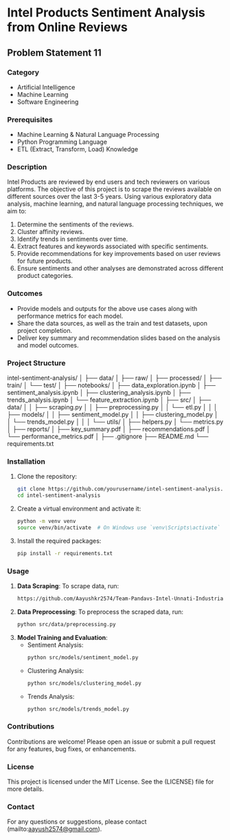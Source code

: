 # Intel Products Sentiment Analysis from Online Reviews

## Problem Statement 11

### Category
- Artificial Intelligence
- Machine Learning
- Software Engineering

### Prerequisites
- Machine Learning & Natural Language Processing
- Python Programming Language
- ETL (Extract, Transform, Load) Knowledge

### Description
Intel Products are reviewed by end users and tech reviewers on various platforms. The objective of this project is to scrape the reviews available on different sources over the last 3-5 years. Using various exploratory data analysis, machine learning, and natural language processing techniques, we aim to:
1. Determine the sentiments of the reviews.
2. Cluster affinity reviews.
3. Identify trends in sentiments over time.
4. Extract features and keywords associated with specific sentiments.
5. Provide recommendations for key improvements based on user reviews for future products.
6. Ensure sentiments and other analyses are demonstrated across different product categories.

### Outcomes
- Provide models and outputs for the above use cases along with performance metrics for each model.
- Share the data sources, as well as the train and test datasets, upon project completion.
- Deliver key summary and recommendation slides based on the analysis and model outcomes.

### Project Structure
intel-sentiment-analysis/
│
├── data/
│ ├── raw/
│ ├── processed/
│ ├── train/
│ └── test/
│
├── notebooks/
│ ├── data_exploration.ipynb
│ ├── sentiment_analysis.ipynb
│ ├── clustering_analysis.ipynb
│ ├── trends_analysis.ipynb
│ └── feature_extraction.ipynb
│
├── src/
│ ├── data/
│ │ ├── scraping.py
│ │ ├── preprocessing.py
│ │ └── etl.py
│ │
│ ├── models/
│ │ ├── sentiment_model.py
│ │ ├── clustering_model.py
│ │ └── trends_model.py
│ │
│ └── utils/
│ ├── helpers.py
│ └── metrics.py
│
├── reports/
│ ├── key_summary.pdf
│ ├── recommendations.pdf
│ └── performance_metrics.pdf
│
├── .gitignore
├── README.md
└── requirements.txt


### Installation
1. Clone the repository:
    ```bash
    git clone https://github.com/yourusername/intel-sentiment-analysis.git
    cd intel-sentiment-analysis
    ```
2. Create a virtual environment and activate it:
    ```bash
    python -m venv venv
    source venv/bin/activate  # On Windows use `venv\Scripts\activate`
    ```
3. Install the required packages:
    ```bash
    pip install -r requirements.txt
    ```

### Usage
1. **Data Scraping**: To scrape data, run:
    ```bash
    https://github.com/Aayushkr2574/Team-Pandavs-Intel-Unnati-Industrial-Training--Intel-Product-Sentiment-Analysis-/blob/main/Web%20Scraping%20code.ipynb
    ```
2. **Data Preprocessing**: To preprocess the scraped data, run:
    ```bash
    python src/data/preprocessing.py
    ```
3. **Model Training and Evaluation**:
    - Sentiment Analysis:
        ```bash
        python src/models/sentiment_model.py
        ```
    - Clustering Analysis:
        ```bash
        python src/models/clustering_model.py
        ```
    - Trends Analysis:
        ```bash
        python src/models/trends_model.py
        ```

### Contributions
Contributions are welcome! Please open an issue or submit a pull request for any features, bug fixes, or enhancements.

### License
This project is licensed under the MIT License. See the (LICENSE) file for more details.

### Contact
For any questions or suggestions, please contact (mailto:aayush2574@gmail.com).
